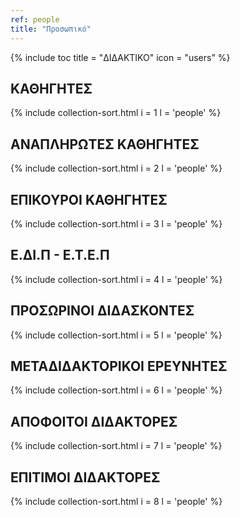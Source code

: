 ```yaml
---
ref: people
title: "Προσωπικό"
---
```


{% include toc title = "ΔΙΔΑΚΤΙΚΟ" icon = "users" %}

## ΚΑΘΗΓΗΤΕΣ

{% include collection-sort.html i = 1 l = 'people' %}

## ΑΝΑΠΛΗΡΩΤΕΣ ΚΑΘΗΓΗΤΕΣ

{% include collection-sort.html i = 2 l = 'people' %}

## ΕΠΙΚΟΥΡΟΙ ΚΑΘΗΓΗΤΕΣ

{% include collection-sort.html i = 3 l = 'people' %}

## Ε.ΔΙ.Π - Ε.Τ.Ε.Π

{% include collection-sort.html i = 4 l = 'people' %}

## ΠΡΟΣΩΡΙΝΟΙ ΔΙΔΑΣΚΟΝΤΕΣ

{% include collection-sort.html i = 5 l = 'people' %}

## ΜΕΤΑΔΙΔΑΚΤΟΡΙΚΟΙ ΕΡΕΥΝΗΤΕΣ

{% include collection-sort.html i = 6 l = 'people' %}

## ΑΠΟΦΟΙΤΟΙ ΔΙΔΑΚΤΟΡΕΣ

{% include collection-sort.html i = 7 l = 'people' %}

## ΕΠΙΤΙΜΟΙ ΔΙΔΑΚΤΟΡΕΣ

{% include collection-sort.html i = 8 l = 'people' %}
